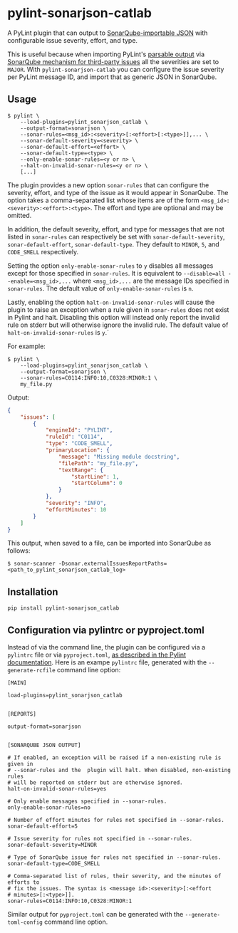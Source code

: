 # pylint-sonarjson-catlab

A PyLint plugin that can output to [SonarQube-importable JSON](https://docs.sonarqube.org/latest/analysis/generic-issue/)
with configurable issue severity, effort, and type. 

This is useful because when importing PyLint's 
[parsable output](https://pylint.pycqa.org/en/latest/user_guide/output.html#output-options)
via [SonarQube mechanism for third-party issues](https://docs.sonarqube.org/latest/analysis/external-issues/)
all the severities are set to `MAJOR`. With `pylint-sonarjson-catlab` you can configure the
issue severity per PyLint message ID, and import that as generic JSON in SonarQube.

## Usage

```
$ pylint \
    --load-plugins=pylint_sonarjson_catlab \
    --output-format=sonarjson \
    --sonar-rules=<msg_id>:<severity>[:<effort>[:<type>]],... \
    --sonar-default-severity=<severity> \
    --sonar-default-effort=<effort> \
    --sonar-default-type=<type> \
    --only-enable-sonar-rules=<y or n> \
    --halt-on-invalid-sonar-rules=<y or n> \
    [...]
```

The plugin provides a new option `sonar-rules` that can configure the severity, 
effort, and type of the issue as it would appear in SonarQube. The option takes
a comma-separated list whose items are of the form `<msg_id>:<severity>:<effort>:<type>`.
The effort and type are optional and  may be omitted.

In addition, the default severity, effort, and type for messages that are not listed
in `sonar-rules` can respectively be set with `sonar-default-severity`, 
`sonar-default-effort`, `sonar-default-type`. They default to `MINOR`, `5`, and
`CODE_SMELL` respectively.

Setting the option `only-enable-sonar-rules` to `y` disables all messages
except for those specified in `sonar-rules`. It is equivalent to 
`--disable=all --enable=<msg_id>,...` where `<msg_id>,...` are the message IDs
specified in `sonar-rules`. The default value of `only-enable-sonar-rules` is `n`.

Lastly, enabling the option `halt-on-invalid-sonar-rules` will cause the plugin
to raise an exception when a rule given in `sonar-rules` does not exist in Pylint
and halt. Disabling this option will instead only report the invalid rule on
stderr but will otherwise ignore the invalid rule. The default value of 
`halt-on-invalid-sonar-rules` is `y`.`

For example:

```
$ pylint \
    --load-plugins=pylint_sonarjson_catlab \
    --output-format=sonarjson \
    --sonar-rules=C0114:INFO:10,C0328:MINOR:1 \
    my_file.py
```

Output:

```json
{
    "issues": [
        {
            "engineId": "PYLINT",
            "ruleId": "C0114",
            "type": "CODE_SMELL",
            "primaryLocation": {
                "message": "Missing module docstring",
                "filePath": "my_file.py",
                "textRange": {
                    "startLine": 1,
                    "startColumn": 0
                }
            },
            "severity": "INFO",
            "effortMinutes": 10
        }
    ]
}
```

This output, when saved to a file, can be imported into SonarQube as follows:

```
$ sonar-scanner -Dsonar.externalIssuesReportPaths=<path_to_pylint_sonarjson_catlab_log>
```

## Installation

```
pip install pylint-sonarjson_catlab
```

## Configuration via pylintrc or pyproject.toml

Instead of via the command line, the plugin can be configured via a `pylintrc` file 
or via `pyproject.toml`, 
[as described in the Pylint documentation](https://pylint.pycqa.org/en/latest/user_guide/usage/run.html#command-line-options).
Here is an exampe `pylintrc` file, generated with the `--generate-rcfile`
command line option:

```
[MAIN]

load-plugins=pylint_sonarjson_catlab


[REPORTS]

output-format=sonarjson


[SONARQUBE JSON OUTPUT]

# If enabled, an exception will be raised if a non-existing rule is given in
# --sonar-rules and the  plugin will halt. When disabled, non-existing rules
# will be reported on stderr but are otherwise ignored.
halt-on-invalid-sonar-rules=yes

# Only enable messages specified in --sonar-rules.
only-enable-sonar-rules=no

# Number of effort minutes for rules not specified in --sonar-rules.
sonar-default-effort=5

# Issue severity for rules not specified in --sonar-rules.
sonar-default-severity=MINOR

# Type of SonarQube issue for rules not specified in --sonar-rules.
sonar-default-type=CODE_SMELL

# Comma-separated list of rules, their severity, and the minutes of efforts to
# fix the issues. The syntax is <message id>:<severity>[:<effort
# minutes>[:<type>]].
sonar-rules=C0114:INFO:10,C0328:MINOR:1
```

Similar output for `pyproject.toml` can be generated with the `--generate-toml-config`
command line option.